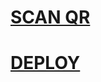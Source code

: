 # [SCAN QR](https://qr-new.vercel.app)

# [DEPLOY](https://heroku.com/deploy?template=https://github.com/Alien-Alfa/test-md.git) 
